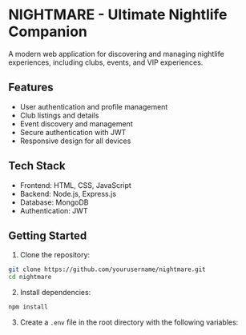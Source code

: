# NIGHTMARE - Ultimate Nightlife Companion

A modern web application for discovering and managing nightlife experiences, including clubs, events, and VIP experiences.

## Features

- User authentication and profile management
- Club listings and details
- Event discovery and management
- Secure authentication with JWT
- Responsive design for all devices

## Tech Stack

- Frontend: HTML, CSS, JavaScript
- Backend: Node.js, Express.js
- Database: MongoDB
- Authentication: JWT

## Getting Started

1. Clone the repository:
```bash
git clone https://github.com/yourusername/nightmare.git
cd nightmare
```

2. Install dependencies:
```bash
npm install
```

3. Create a `.env` file in the root directory with the following variables:
